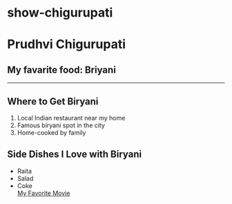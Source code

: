 # show-chigurupati
# Prudhvi Chigurupati
## My favarite food: Briyani
---
## Where to Get Biryani
1. Local Indian restaurant near my home  
2. Famous biryani spot in the city  
3. Home-cooked by family 
## Side Dishes I Love with Biryani
- Raita
- Salad 
- Coke <br>
[ My Favorite Movie ](MyMovie.md)